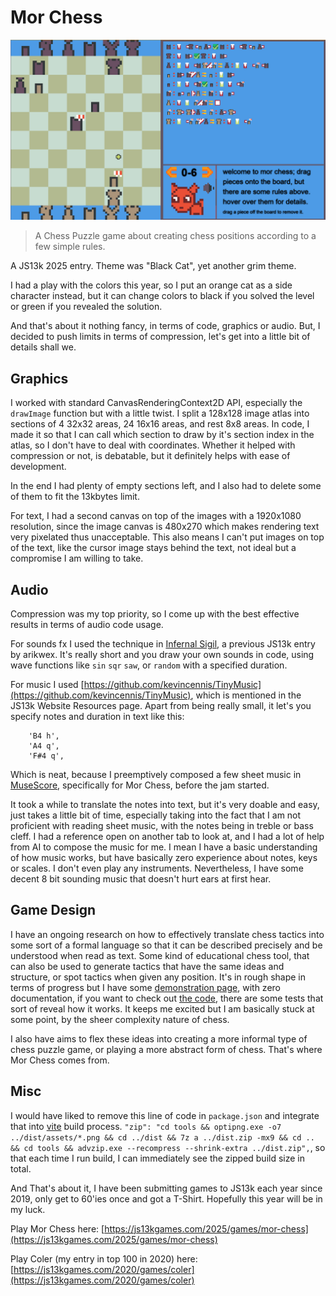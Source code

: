 # Mor Chess

![box-art](design/box-art.png)


> A Chess Puzzle game about creating chess positions according to a few simple rules. 

A JS13k 2025 entry. Theme was "Black Cat", yet another grim theme.

I had a play with the colors this year, so I put an orange cat as a side character instead, but it can change colors to black if you solved the level or green if you revealed the solution.

And that's about it nothing fancy, in terms of code, graphics or audio. But, I decided to push limits in terms of compression, let's get into a little bit of details shall we.


## Graphics

I worked with standard CanvasRenderingContext2D API, especially the `drawImage` function but with a little twist. I split a 128x128 image atlas into sections of 4 32x32 areas, 24 16x16 areas, and rest 8x8 areas. In code, I made it so that I can call which section to draw by it's section index in the atlas, so I don't have to deal with coordinates. Whether it helped with compression or not, is debatable, but it definitely helps with ease of development.

In the end I had plenty of empty sections left, and I also had to delete some of them to fit the 13kbytes limit.

For text, I had a second canvas on top of the images with a 1920x1080 resolution, since the image canvas is 480x270 which makes rendering text very pixelated thus unacceptable. This also means I can't put images on top of the text, like the cursor image stays behind the text, not ideal but a compromise I am willing to take.


## Audio

Compression was my top priority, so I come up with the best effective results in terms of audio code usage.

For sounds fx I used the technique in [Infernal Sigil](https://github.com/arikwex/infernal-sigil), a previous JS13k entry by arikwex. It's really short and you draw your own sounds in code, using wave functions like `sin` `sqr` `saw`, or `random` with a specified duration.

For music I used [https://github.com/kevincennis/TinyMusic](https://github.com/kevincennis/TinyMusic), which is mentioned in the JS13k Website Resources page. Apart from being really small, it let's you specify notes and duration in text like this:

```
    'B4 h',
    'A4 q',
    'F#4 q',
```

Which is neat, because I preemptively composed a few sheet music in [MuseScore](https://musescore.org), specifically for Mor Chess, before the jam started.

It took a while to translate the notes into text, but it's very doable and easy, just takes a little bit of time, especially taking into the fact that I am not proficient with reading sheet music, with the notes being in treble or bass cleff. I had a reference open on another tab to look at, and I had a lot of help from AI to compose the music for me. I mean I have a basic understanding of how music works, but have basically zero experience about notes, keys or scales. I don't even play any instruments. Nevertheless, I have some decent 8 bit sounding music that doesn't hurt ears at first hear.

## Game Design

I have an ongoing research on how to effectively translate chess tactics into some sort of a formal language so that it can be described precisely and be understood when read as text. Some kind of educational chess tool, that can also be used to generate tactics that have the same ideas and structure, or spot tactics when given any position. It's in rough shape in terms of progress but I have some [demonstration page](https://eguneys.github.io/tactics-filter-2002-26/), with zero documentation, if you want to check out [the code](https://github.com/eguneys/hopefox/blob/main/test/mor_gen6.test.ts), there are some tests that sort of reveal how it works. It keeps me excited but I am basically stuck at some point, by the sheer complexity nature of chess.


I also have aims to flex these ideas into creating a more informal type of chess puzzle game, or playing a more abstract form of chess. That's where Mor Chess comes from.


## Misc

I would have liked to remove this line of code in `package.json` and integrate that into [vite](https://vite.dev/) build process. `"zip": "cd tools && optipng.exe -o7 ../dist/assets/*.png && cd ../dist && 7z a ../dist.zip -mx9 && cd .. && cd tools && advzip.exe --recompress --shrink-extra ../dist.zip",`, so that each time I run build, I can immediately see the zipped build size in total.


And That's about it, I have been submitting games to JS13k each year since 2019, only get to 60'ies once and got a T-Shirt. Hopefully this year will be in my luck.

Play Mor Chess here: [https://js13kgames.com/2025/games/mor-chess](https://js13kgames.com/2025/games/mor-chess)

Play Coler (my entry in top 100 in 2020) here: [https://js13kgames.com/2020/games/coler](https://js13kgames.com/2020/games/coler)